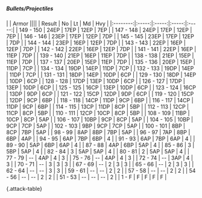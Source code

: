 ##### Bullets/Projectiles

|      |   Armor   ||||
|   Result   |   No   |   Lt   |   Md   |   Hvy   |
|:--------:|:-----:|:-----:|:-----:|:-----:|
| 149 - 150 | 24EP | 17EP | 12EP | 7EP |
| 147 - 148 | 24EP | 17EP | 12EP | 7EP |
| 146 - 146 | 23EP | 17EP | 12EP | 7DP |
| 145 - 145 | 23EP | 17EP | 12EP | 7DP |
| 144 - 144 | 23EP | 16EP | 12EP | 7DP |
| 143 - 143 | 22EP | 16EP | 12EP | 7DP |
| 142 - 142 | 22EP | 16EP | 12EP | 7DP |
| 141 - 141 | 22EP | 16EP | 11EP | 7DP |
| 139 - 140 | 21EP | 16EP | 11EP | 7DP |
| 138 - 138 | 21EP | 15EP | 11EP | 7DP |
| 137 - 137 | 20EP | 15EP | 11EP | 7DP |
| 135 - 136 | 20EP | 15EP | 11DP | 7CP |
| 134 - 134 | 19DP | 14EP | 11DP | 7CP |
| 132 - 133 | 19DP | 14EP | 11DP | 7CP |
| 131 - 131 | 18DP | 14EP | 10DP | 6CP |
| 129 - 130 | 18DP | 14EP | 10DP | 6CP |
| 128 - 128 | 17DP | 13EP | 10DP | 6CP |
| 126 - 127 | 17DP | 13EP | 10DP | 6CP |
| 125 - 125 | 16CP | 13EP | 10DP | 6CP |
| 123 - 124 | 16CP | 13DP | 9DP | 6CP |
| 121 - 122 | 15CP | 12DP | 9DP | 6CP |
| 119 - 120 | 15CP | 12DP | 9CP | 6BP |
| 118 - 118 | 14CP | 11DP | 9CP | 6BP |
| 116 - 117 | 14CP | 11DP | 9CP | 6BP |
| 114 - 115 | 13CP | 11DP | 8CP | 5BP |
| 112 - 113 | 12CP | 11CP | 8CP | 5BP |
| 110 - 111 | 12CP | 10CP | 8CP | 5BP |
| 108 - 109 | 11BP | 10CP | 8CP | 5AP |
| 106 - 107 | 10BP | 9CP | 8CP | 5AP |
| 104 - 105 | 10BP | 9CP | 7CP | 5AP |
| 102 - 103 | 9BP | 9CP | 7CP | 5AP |
| 100 - 101 | 8BP | 8CP | 7BP | 5AP |
| 98 - 99 | 8AP | 8BP | 7BP | 5AP |
| 96 - 97 | 7AP | 8BP | 6BP | 4AP |
| 94 - 95 | 6AP | 7BP | 6BP | 4 |
| 91 - 93 | 6AP | 7BP | 6AP | 4 |
| 89 - 90 | 5AP | 6BP | 6AP | 4 |
| 87 - 88 | 4AP | 6BP | 5AP | 4 |
| 85 - 86 | 3 | 5BP | 5AP | 4 |
| 82 - 84 | 3 | 5AP | 5AP | 4 |
| 80 - 81 | 2 | 5AP | 5AP | 4 |
| 77 - 79 | --  | 4AP | 4 | 3 |
| 75 - 76 | --  | 4AP | 4 | 3 |
| 72 - 74 | --  | 3AP | 4 | 3 |
| 70 - 71 | --  | 3 | 3 | 3 |
| 67 - 69 | --  | 2 | 3 | 3 |
| 65 - 66 | --  | 2 | 3 | 3 |
| 62 - 64 | --  | --  | 3 | 3 |
| 59 - 61 | --  | --  | 2 | 2 |
| 57 - 58 | --  | --  | 2 | 2 |
| 54 - 56 | --  | --  | 2 | 2 |
| 51 - 53 | --  | --  | --  | 2 |
| 1 - F | F | F | F | F |

{.attack-table}
